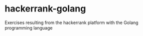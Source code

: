 # hackerrank-golang
Exercises resulting from the hackerrank platform with the Golang programming language
